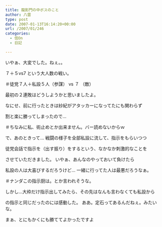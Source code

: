 ```yaml
---
title: 龍影門の中ボスのこと
author: 八雲
type: post
date: 2007-01-13T16:14:20+00:00
url: /2007/01/246
categories:
  - 信On
  - 日記

---
```

いやぁ、大変でした。ねぇ。。
  
７＋５vs7 という大人数の戦い。

＃徒党７人＋私設５人（参謀） vs ７ （敵）

最初の２連敗はどうしようかと思いましたよ。
  
なにせ、前に行ったときは紗紀がアタッカーになってたにも関わらず
  
割と楽に勝ってしまったので…
  
＃ちなみに私、術止めとか出来ません。バー読めないからｗ

で、あのときって… 戦闘の様子を全部私設に流して、指示をもらいつつ
  
徒党会話で指示を（出す振り）をするという、なかなか刺激的なことを
  
させていただきました。 いやぁ、あんなのやっておいて負けたら
  
私設の人は大喜びするだろうけど… 一緒に行ってた人は最悪だろうなぁ。
  
＃ナンダこの指示厨は。とか言われそうな。

しかし…大枠だけ指示出してみたら、その先はなんも言わなくても私設から
  
の指示と同じだったのには感動した。 ああ。定石ってあるんだねぇ。みたいな。
  
まぁ、とにもかくにも勝ててよかったですよ